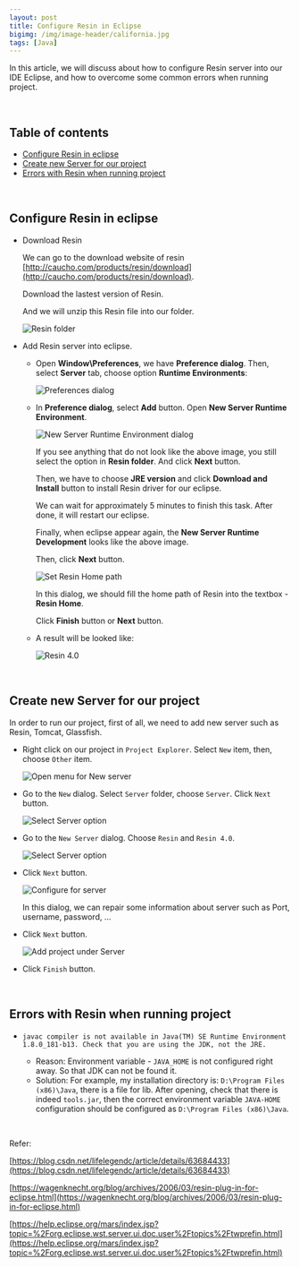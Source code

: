 ```yaml
---
layout: post
title: Configure Resin in Eclipse
bigimg: /img/image-header/california.jpg
tags: [Java]
---
```


In this article, we will discuss about how to configure Resin server into our IDE Eclipse, and how to overcome some common errors when running project.

<br>

## Table of contents
- [Configure Resin in eclipse](#download-resin-in-eclipse)
- [Create new Server for our project](#create-new-server-for-our-project)
- [Errors with Resin when running project](#errors-with-resin-when-running-project)


<br>

## Configure Resin in eclipse
- Download Resin 

    We can go to the download website of resin [http://caucho.com/products/resin/download](http://caucho.com/products/resin/download).

    Download the lastest version of Resin.

    And we will unzip this Resin file into our folder.

    ![Resin folder](../img/Java-Common/resin-eclipse/folder-resin.png)

- Add Resin server into eclipse.

    - Open **Window\Preferences**, we have **Preference dialog**. Then, select **Server** tab, choose option **Runtime Environments**:

        ![Preferences dialog](../img/Java-Common/resin-eclipse/preferences-dialog.png)

    - In **Preference dialog**, select **Add** button. Open **New Server Runtime Environment**. 

        ![New Server Runtime Environment dialog](../img\Java-Common\resin-eclipse/select-resin-server.png)

        If you see anything that do not look like the above image, you still select the option in **Resin folder**. And click **Next** button. 

        Then, we have to choose **JRE version** and click **Download and Install** button to install Resin driver for our eclipse.

        We can wait for approximately 5 minutes to finish this task. After done, it will restart our eclipse. 

        Finally, when eclipse appear again, the **New Server Runtime Development** looks like the above image.

        Then, click **Next** button.

        ![Set Resin Home path](../img/Java-Common/resin-eclipse/set-resin-home-path.png)

        In this dialog, we should fill the home path of Resin into the textbox - **Resin Home**.

        Click **Finish** button or **Next** button.

    - A result will be looked like:

        ![Resin 4.0](../img/Java-Common/resin-eclipse/result-resin-4.0.png)

<br>

## Create new Server for our project
In order to run our project, first of all, we need to add new server such as Resin, Tomcat, Glassfish.
- Right click on our project in ```Project Explorer```. Select ```New``` item, then, choose ```Other``` item.

    ![Open menu for New server](../img/Java-Common/create-server-for-project/add-server-to-project-0.png)

- Go to the ```New``` dialog. Select ```Server``` folder, choose ```Server```. Click ```Next``` button.

    ![Select Server option](../img/Java-Common/create-server-for-project/add-server-to-project-1.png)

- Go to the ```New Server``` dialog. Choose ```Resin``` and ```Resin 4.0```. 

    ![Select Server option](../img/Java-Common/create-server-for-project/add-server-to-project-2.png)

- Click ```Next``` button.

    ![Configure for server](../img/Java-Common/create-server-for-project/add-server-to-project-3.png)

    In this dialog, we can repair some information about server such as Port, username, password, ...

- Click ```Next``` button.

    ![Add project under Server](../img/Java-Common/create-server-for-project/add-server-to-project-4.png)

- Click ```Finish``` button.

<br>

## Errors with Resin when running project
- ```javac compiler is not available in Java(TM) SE Runtime Environment 1.8.0_181-b13. Check that you are using the JDK, not the JRE.```

    - Reason: Environment variable - ```JAVA_HOME``` is not configured right away. So that JDK can not be found it.
    - Solution: For example, my installation directory is: ```D:\Program Files (x86)\Java```, there is a file for lib. After opening, check that there is indeed ```tools.jar```, then the correct environment variable ```JAVA-HOME``` configuration should be configured as ```D:\Program Files (x86)\Java```.

<br>

Refer:

[https://blog.csdn.net/lifelegendc/article/details/63684433](https://blog.csdn.net/lifelegendc/article/details/63684433)

[https://wagenknecht.org/blog/archives/2006/03/resin-plug-in-for-eclipse.html](https://wagenknecht.org/blog/archives/2006/03/resin-plug-in-for-eclipse.html)

[https://help.eclipse.org/mars/index.jsp?topic=%2Forg.eclipse.wst.server.ui.doc.user%2Ftopics%2Ftwprefin.html](https://help.eclipse.org/mars/index.jsp?topic=%2Forg.eclipse.wst.server.ui.doc.user%2Ftopics%2Ftwprefin.html)